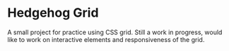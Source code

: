 
<h1> Hedgehog Grid </h1>

A small project for practice using CSS grid. Still a work in progress, would like to work on interactive elements and responsiveness of the grid.

